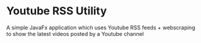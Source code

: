 # Youtube RSS Utility
A simple JavaFx application which uses Youtube RSS feeds + webscraping to show the latest videos posted by a Youtube channel